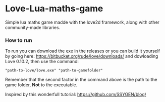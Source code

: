 # Love-Lua-maths-game

Simple lua maths game madde with the love2d framework, along with other community-made libraries.

### How to run
To run you can download the exe in the releases or you can build it yourself by going here: https://bitbucket.org/rude/love/downloads/  and dowloading Love 0.10.2, then use the command:
```
"path-to-love/love.exe" "path-to-gamefolder"
```
Remember that the second factor in the command above is the path to the game folder, <b>Not</b> to the executable.


Inspired by this wonderfull tutorial:
  https://github.com/SSYGEN/blog/
